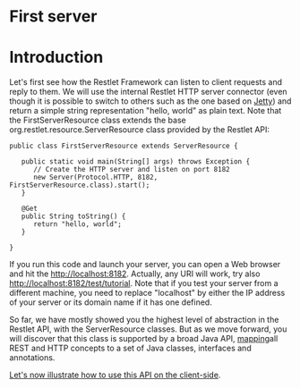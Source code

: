 First server
============

Introduction
============

Let's first see how the Restlet Framework can listen to client requests
and reply to them. We will use the internal Restlet HTTP server
connector (even though it is possible to switch to others such as the
one based on
[Jetty](http://web.archive.org/web/20120120062702/http://wiki.restlet.org/docs_2.0/13-restlet/28-restlet/78-restlet.html "Eclipse Jetty extension"))
and return a simple string representation "hello, world" as plain text.
Note that the FirstServerResource class extends the base
org.restlet.resource.ServerResource class provided by the Restlet API:

~~~~ {.brush: .java}
public class FirstServerResource extends ServerResource {  

   public static void main(String[] args) throws Exception {  
      // Create the HTTP server and listen on port 8182  
      new Server(Protocol.HTTP, 8182, FirstServerResource.class).start();  
   }

   @Get  
   public String toString() {  
      return "hello, world";  
   }

}  
~~~~

If you run this code and launch your server, you can open a Web browser
and hit the
[http://localhost:8182](http://web.archive.org/web/20120120062702/http://localhost:8182/).
Actually, any URI will work, try also
[http://localhost:8182/test/tutorial](http://web.archive.org/web/20120120062702/http://localhost:8182/test/tutorial).
Note that if you test your server from a different machine, you need to
replace "localhost" by either the IP address of your server or its
domain name if it has one defined.

So far, we have mostly showed you the highest level of abstraction in
the Restlet API, with the ServerResource classes. But as we move
forward, you will discover that this class is supported by a broad Java
API,
[mapping](http://web.archive.org/web/20120120062702/http://wiki.restlet.org/docs_2.0/130-restlet.html "Mapping HTTP headers")all
REST and HTTP concepts to a set of Java classes, interfaces and
annotations.

[Let's now illustrate how to use this API on the
client-side](http://web.archive.org/web/20120120062702/http://wiki.restlet.org/docs_2.0/13-restlet/21-restlet/318-restlet/320-restlet.html "First client").

